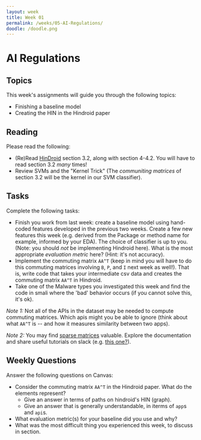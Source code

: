 ```yaml
---
layout: week
title: Week 01
permalink: /weeks/05-AI-Regulations/
doodle: /doodle.png
---
```


# AI Regulations

## Topics

This week's assignments will guide you through the following topics:
* Finishing a baseline model
* Creating the HIN in the Hindroid paper

## Reading

Please read the following:
* (Re)Read
  [HinDroid](https://www.cse.ust.hk/~yqsong/papers/2017-KDD-HINDROID.pdf)
  section 3.2, along with section 4-4.2. You will have to read section
  3.2 _many_ times!
* Review SVMs and the "Kernel Trick" (The *communiting matrices* of
  section 3.2 will be the kernel in our SVM classifier).

## Tasks

Complete the following tasks:
* Finish you work from last week: create a baseline model using
  hand-coded features developed in the previous two weeks. Create a
  few new features this week (e.g. derived from the Package or method
  name for example, informed by your EDA). The choice of classifier is
  up to you. (Note: you should *not* be implementing Hindroid
  here). What is the most appropriate *evaluation metric* here? (Hint:
  it's not accuracy).
* Implement the commuting matrix `AA^T` (keep in mind you will have to
  do this commuting matrices involving `B`, `P`, and `I` next week as well!). That
  is, write code that takes your intermediate csv data and creates the
  commuting matrix `AA^T` in Hindroid.
* Take one of the Malware types you investigated this week and find
  the code in smali where the 'bad' behavior occurs (if you cannot
  solve this, it's ok).
  
*Note 1:* Not all of the APIs in the dataset may be needed to compute
commuting matrices. Which apis might you be able to ignore (think
about what `AA^T` is -- and how it measures similarity between two
apps).

*Note 2:* You may find [sparse
matrices](https://docs.scipy.org/doc/scipy/reference/sparse.html)
valuable. Explore the documentation and share useful tutorials on
slack (e.g. [this
one?](https://machinelearningmastery.com/sparse-matrices-for-machine-learning/)).


## Weekly Questions

Answer the following questions on Canvas:
* Consider the commuting matrix `AA^T` in the Hindroid paper. What do
  the elements represent?
  - Give an answer in terms of paths on hindroid's HIN (graph).
  - Give an answer that is generally understandable, in iterms of
    `app`s and `api`s.
* What evaluation metric(s) for your baseline did you use and why?
* What was the most difficult thing you experienced this week, to
  discuss in section.
